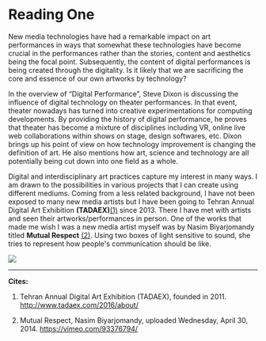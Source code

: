 Reading One
===========

New media technologies have had a remarkable impact on art performances in ways that somewhat these technologies have become crucial in the performances rather than the stories, content and aesthetics being the focal point. Subsequently, the content of digital performances is being created through the digitality. Is it likely that we are sacrificing the core and essence of our own artworks by technology?   
 
In the overview of “Digital Performance”, Steve Dixon is discussing the influence of digital technology on theater performances. In that event, theater nowadays has turned into creative experimentations for computing developments. By providing the history of digital performance, he proves that theater has become a mixture of disciplines including VR, online live web collaborations within shows on stage, design softwares, etc. Dixon brings up his point of view on how technology improvement is changing the definition of art. He also mentions how art, science and technology are all potentially being cut down into one field as a whole. 
 
Digital and interdisciplinary art practices capture my interest in many ways. I am drawn to the possibilities in various projects that I can create using different mediums. Coming from a less related background, I have not been exposed to many new media artists but I have been going to Tehran Annual Digital Art Exhibition **(TADAEX)**[(1)](http://www.tadaex.com/2016/about/) since 2013. There I have met with artists and seen their artworks/performances in person. One of the works that made me wish I was a new media artist myself was by Nasim Biyarjomandy titled **Mutual Respect** [(2)](https://vimeo.com/93376794/). Using two boxes of light sensitive to sound, she tries to represent how people's communication should be like. 

![](https://media.giphy.com/media/26gs7qkFzFNCp9GBq/giphy.gif)
 
 ___
 
**Cites:**

1. Tehran Annual Digital Art Exhibition (TADAEX), founded in 2011. http://www.tadaex.com/2016/about/

2. Mutual Respect, Nasim Biyarjomandy, uploaded Wednesday, April 30, 2014. https://vimeo.com/93376794/

